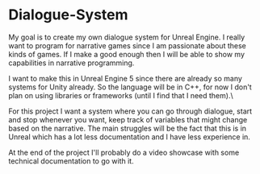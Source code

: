 # Dialogue-System

My goal is to create my own dialogue system for Unreal Engine. I really want to program for narrative games since I am passionate about these kinds of games. If I make a good enough then I will be able to show my capabilities in narrative programming. 

I want to make this in Unreal Engine 5 since there are already so many systems for Unity already. So the language will be in C++, for now I don't plan on using libraries or frameworks (until I find that I need them).\

For this project I want a system where you can go through dialogue, start and stop whenever you want, keep track of variables that might change based on the narrative. The main struggles will be the fact that this is in Unreal which has a lot less documentation and I have less experience in. 

At the end of the project I'll probably do a video showcase with some technical documentation to go with it.

